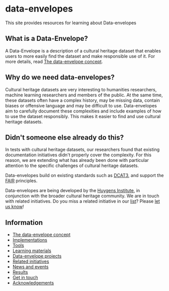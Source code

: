 # data-envelopes
This site provides resources for learning about Data-envelopes

## What is a Data-Envelope?
A Data-Envelope is a description of a cultural heritage dataset that enables users to more easily find the dataset and make responsible use of it. For more details, read [The data-envelope concept](concept.md).

## Why do we need data-envelopes?
Cultural heritage datasets are very interesting to humanities researchers, machine learning researchers and members of the public. At the same time, these datasets often have a complex history, may be missing data, contain biases or offensive language and may be difficult to use. Data-envelopes aim to carefully document these complexities and include examples of how to use the dataset responsibly. This makes it easier to find and use cultural heritage datasets.

## Didn't someone else already do this?
In tests with cultural heritage datasets, our researchers found that existing documentation initiatives didn't properly cover the complexity. For this reason, we are extending what has already been done with particular attention to the specific challenges of cultural heritage datasets. 

Data-envelopes build on existing standards such as [DCAT3](https://www.w3.org/TR/vocab-dcat-3/), and support the [FAIR](https://www.go-fair.org/fair-principles/) principles. 

Data-envelopes are being developed by the [Huygens Institute](https://www.huygens.knaw.nl), in conjunction with the broader cultural heritage community. We are in touch with related initiatives. Do you miss a related initiative in our [list](related_initiatives.md)? Please [let us know](contact.md)!

## Information
* [The data-envelope concept](concept.md)
* [Implementations](implementations.md)
* [Tools](tools.md)
* [Learning materials](learning_materials.md)
* [Data-envelope projects](projects.md)
* [Related initiatives](related_initiatives.md)
* [News and events](news_and_events.md)
* [Results](results.md)
* [Get in touch](contact.md)
* [Acknowledgements](acknowledgements.md)
